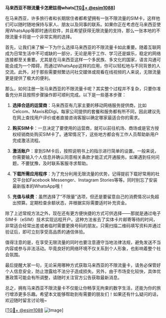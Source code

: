 **马来西亚不限流量卡怎麽註冊whats[[TG💪+ @esim1088](https://t.me/s/esim1088)]**

在马来西亚，许多旅行者和长期居住者都希望拥有一张不限流量的SIM卡，这样他们可以随时随地保持与家人、朋友以及同事的联系。如果你正在考虑在马来西亚使用WhatsApp等即时通讯软件，并且希望获得无限流量的支持，那么一张本地的不限流量卡将是一个非常实用的选择。

首先，让我们来了解一下为什么选择马来西亚的不限流量卡如此重要。随着互联网成为日常生活中不可或缺的一部分，无论是用于工作、学习还是娱乐，稳定的网络连接都至关重要。尤其是在马来西亚这样一个多民族、多文化的国家，语言沟通可能会成为一个障碍，而通过WhatsApp这样的应用，你可以轻松地与不同背景的人交流。此外，对于那些需要频繁访问社交媒体或观看在线视频的人来说，无限流量更是提供了极大的便利。

那么，如何注册一张马来西亚的不限流量卡呢？其实整个过程并不复杂，只要你准备充分并且按照步骤操作即可顺利完成。以下是一些基本步骤：

1. **选择合适的运营商**：马来西亚有几家主要的移动网络服务提供商，比如Celcom、Maxis和Digi。每家公司提供的套餐和服务都有所不同，因此建议先在网上查找用户评价或者直接咨询客服以确定哪家最适合你的需求。

2. **购买SIM卡**：一旦决定了要使用的运营商，就可以前往机场、商场或是官方授权经销商处购买SIM卡了。通常情况下，这些地方都会有工作人员帮助新用户完成激活流程。

3. **激活账户**：拿到SIM卡后，按照说明书上的指示进行简单的设置。一般来说，你需要输入个人信息并确认同意相关条款才能正式开通服务。如果遇到任何问题，不要犹豫，及时联系客服寻求帮助。

4. **下载所需应用程序**：为了充分利用无限流量的优势，记得提前下载好常用的社交平台如Facebook Messenger、Instagram Stories等等。同时别忘了安装最新版本的WhatsApp哦！

5. **充值与续费**：虽然选择了“不限量”选项，但还是要留意自己的消费情况以免超出预算。定期检查余额状态，并根据实际需要适时补充资金。

除了上述常规方法之外，现在还有更方便快捷的方式可供选择——那就是通过电子SIM卡（eSIM）技术实现远程开户。这种方法省去了实体卡片邮寄等待的时间，非常适合经常出差或者临时需要更换号码的朋友。只需扫描二维码填写资料并通过验证后，即可立刻享受高品质的通信体验。

值得注意的是，在享受无限流量的同时也要注意遵守当地法律法规，避免发送不当内容或参与非法活动。毕竟良好的网络环境不仅关系到个人形象，也影响着整个社会氛围。

最后提醒大家一句，无论采用哪种方式获取马来西亚的不限流量卡，请务必保管好个人信息安全，防止泄露给不法分子造成损失。另外，由于市场变化较快，具体优惠政策可能会有所调整，请随时关注官方公告获取最新消息。

总之，拥有马来西亚不限流量卡不仅能让你畅享无拘束的数字生活，还能为你的旅行增添更多乐趣。希望本文能够帮助到有需要的朋友们！如果还有什么疑问的话，欢迎随时留言讨论哦~

[[TG💪+ @esim1088](https://t.me/s/esim1088) ![Image](https://i.postimg.cc/4NQfJmqS/Snipaste-2025-05-13-00-14-12.png)]